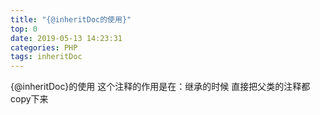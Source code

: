```yaml
---
title: "{@inheritDoc的使用}"
top: 0
date: 2019-05-13 14:23:31
categories: PHP
tags: inheritDoc
---
```


{@inheritDoc}的使用
这个注释的作用是在：继承的时候 直接把父类的注释都copy下来
